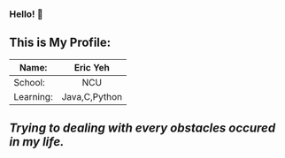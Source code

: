 ### Hello! 👋

## This is My Profile:

| Name:         | Eric Yeh      |
| ------------- |:-------------:|
| School:       | NCU           |
| Learning:     | Java,C,Python |

## *Trying to dealing with every obstacles occured in my life.*
